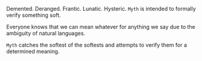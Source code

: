 Demented. Deranged. Frantic. Lunatic. Hysteric. `Myth` is intended to formally verify something soft.

Everyone knows that we can mean whatever for anything we say due to the ambiguity of natural languages.

`Myth` catches the softest of the softests and attempts to verify them for a determined meaning.